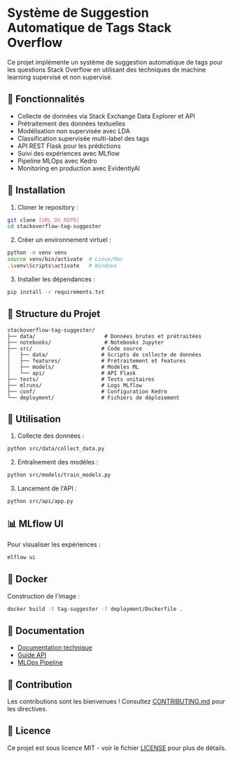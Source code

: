 # Système de Suggestion Automatique de Tags Stack Overflow

Ce projet implémente un système de suggestion automatique de tags pour les questions Stack Overflow en utilisant des techniques de machine learning supervisé et non supervisé.

## 🌟 Fonctionnalités

- Collecte de données via Stack Exchange Data Explorer et API
- Prétraitement des données textuelles
- Modélisation non supervisée avec LDA
- Classification supervisée multi-label des tags
- API REST Flask pour les prédictions
- Suivi des expériences avec MLflow
- Pipeline MLOps avec Kedro
- Monitoring en production avec EvidentlyAI

## 🚀 Installation

1. Cloner le repository :
```bash
git clone [URL_DU_REPO]
cd stackoverflow-tag-suggester
```

2. Créer un environnement virtuel :
```bash
python -m venv venv
source venv/bin/activate  # Linux/Mac
.\venv\Scripts\activate   # Windows
```

3. Installer les dépendances :
```bash
pip install -r requirements.txt
```

## 📂 Structure du Projet

```
stackoverflow-tag-suggester/
├── data/                      # Données brutes et prétraitées
├── notebooks/                 # Notebooks Jupyter
├── src/                      # Code source
│   ├── data/                 # Scripts de collecte de données
│   ├── features/             # Prétraitement et features
│   ├── models/               # Modèles ML
│   └── api/                  # API Flask
├── tests/                    # Tests unitaires
├── mlruns/                   # Logs MLflow
├── conf/                     # Configuration Kedro
└── deployment/               # Fichiers de déploiement
```

## 🔧 Utilisation

1. Collecte des données :
```bash
python src/data/collect_data.py
```

2. Entraînement des modèles :
```bash
python src/models/train_models.py
```

3. Lancement de l'API :
```bash
python src/api/app.py
```

## 📊 MLflow UI

Pour visualiser les expériences :
```bash
mlflow ui
```

## 🐳 Docker

Construction de l'image :
```bash
docker build -t tag-suggester -f deployment/Dockerfile .
```

## 📝 Documentation

- [Documentation technique](docs/technical.md)
- [Guide API](docs/api.md)
- [MLOps Pipeline](docs/mlops.md)

## 🤝 Contribution

Les contributions sont les bienvenues ! Consultez [CONTRIBUTING.md](CONTRIBUTING.md) pour les directives.

## 📄 Licence

Ce projet est sous licence MIT - voir le fichier [LICENSE](LICENSE) pour plus de détails. 